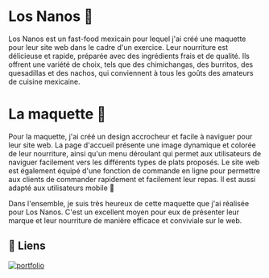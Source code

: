 
# Los Nanos 🌯

Los Nanos est un fast-food mexicain pour lequel j'ai créé une maquette pour leur site web dans le cadre d'un exercice.
Leur nourriture est délicieuse et rapide, préparée avec des ingrédients frais et de qualité.
Ils offrent une variété de choix, tels que des chimichangas, des burritos, des quesadillas et des nachos, qui conviennent à tous les goûts des amateurs de cuisine mexicaine.

# La maquette 🎨

Pour la maquette, j'ai créé un design accrocheur et facile à naviguer pour leur site web.
La page d'accueil présente une image dynamique et colorée de leur nourriture, ainsi qu'un menu déroulant qui permet aux utilisateurs de naviguer facilement vers les différents types de plats proposés.
Le site web est également équipé d'une fonction de commande en ligne pour permettre aux clients de commander rapidement et facilement leur repas.
Il est aussi adapté aux utilisateurs mobile 📱

Dans l'ensemble, je suis très heureux de cette maquette que j'ai réalisée pour Los Nanos. C'est un excellent moyen pour eux de présenter leur marque et leur nourriture de manière efficace et conviviale sur le web.

## 🔗 Liens
[![portfolio](https://img.shields.io/badge/mon_portfolio-000?style=for-the-badge&logo=ko-fi&logoColor=white)](https://malkirayane.com/)

